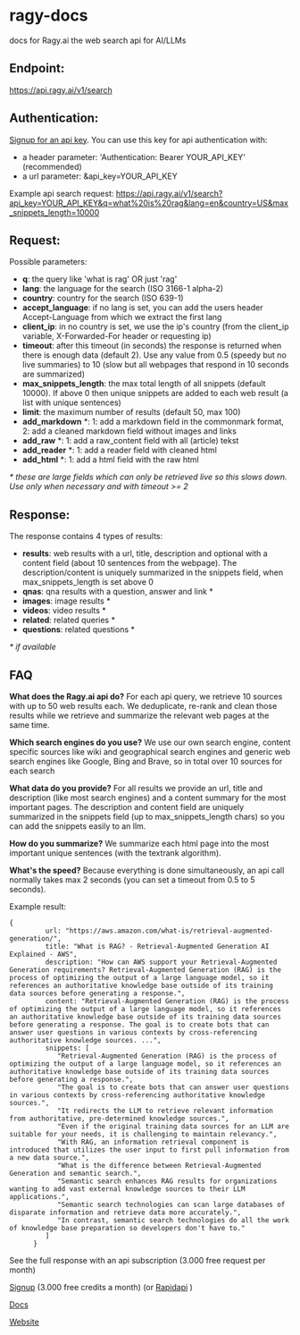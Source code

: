 # ragy-docs
docs for Ragy.ai the web search api for AI/LLMs

## Endpoint:
https://api.ragy.ai/v1/search

## Authentication:
[Signup for an api key](). You can use this key for api authentication with:
- a header parameter: 'Authentication: Bearer YOUR_API_KEY' (recommended)
- a url parameter: &api_key=YOUR_API_KEY

Example api search request:
https://api.ragy.ai/v1/search?api_key=YOUR_API_KEY&q=what%20is%20rag&lang=en&country=US&max_snippets_length=10000

## Request:
Possible parameters:
- **q**: the query like 'what is rag' OR just 'rag'
- **lang**: the language for the search (ISO 3166-1 alpha-2)
- **country**: country for the search (ISO 639-1)
- **accept_language**: if no lang is set, you can add the users header Accept-Language from which we extract the first lang
- **client_ip**: in no country is set, we use the ip's country (from the client_ip variable, X-Forwarded-For header or requesting ip)
- **timeout**: after this timeout (in seconds) the response is returned when there is enough data (default 2). Use any value from 0.5 (speedy but no live summaries) to 10 (slow but all webpages that respond in 10 seconds are summarized)
- **max_snippets_length**: the max total length of all snippets (default 10000). If above 0 then unique snippets are added to each web result (a list with unique sentences) 
- **limit**: the maximum number of results (default 50, max 100)
- **add_markdown** *: 1: add a markdown field in the commonmark format, 2: add a cleaned markdown field without images and links
- **add_raw** *: 1: add a raw_content field with all (article) tekst
- **add_reader** *: 1: add a reader field with cleaned html
- **add_html** *: 1: add a html field with the raw html

*\* these are large fields which can only be retrieved live so this slows down. Use only when necessary and with timeout &gt;= 2*

## Response:
The response contains 4 types of results:
- **results**: web results with a url, title, description and optional with a content field (about 10 sentences from the webpage). The description/content is uniquely summarized in the snippets field, when max_snippets_length is set above 0
- **qnas**: qna results with a question, answer and link *
- **images**: image results *
- **videos**: video results *
- **related**: related queries *
- **questions**: related questions *

*\* if available*

## FAQ

**What does the Ragy.ai api do?**
For each api query, we retrieve 10 sources with up to 50 web results each. We deduplicate, re-rank and clean those results while we retrieve and summarize the relevant web pages at the same time.

**Which search engines do you use?**
We use our own search engine, content specific sources like wiki and geographical search engines and generic web search engines like Google, Bing and Brave, so in total over 10 sources for each search

**What data do you provide?**
For all results we provide an url, title and description (like most search engines) and a content summary for the most important pages. The description and content field are uniquely summarized in the snippets field (up to max_snippets_length chars) so you can add the snippets easily to an llm.

**How do you summarize?**
We summarize each html page into the most important unique sentences (with the textrank algorithm).

**What's the speed?**
Because everything is done simultaneously, an api call normally takes max 2 seconds (you can set a timeout from 0.5 to 5 seconds).

Example result:
```
{
         url: "https://aws.amazon.com/what-is/retrieval-augmented-generation/",
         title: "What is RAG? - Retrieval-Augmented Generation AI Explained - AWS",
         description: "How can AWS support your Retrieval-Augmented Generation requirements? Retrieval-Augmented Generation (RAG) is the process of optimizing the output of a large language model, so it references an authoritative knowledge base outside of its training data sources before generating a response.",
         content: "Retrieval-Augmented Generation (RAG) is the process of optimizing the output of a large language model, so it references an authoritative knowledge base outside of its training data sources before generating a response. The goal is to create bots that can answer user questions in various contexts by cross-referencing authoritative knowledge sources. ...",
         snippets: [
            "Retrieval-Augmented Generation (RAG) is the process of optimizing the output of a large language model, so it references an authoritative knowledge base outside of its training data sources before generating a response.",
            "The goal is to create bots that can answer user questions in various contexts by cross-referencing authoritative knowledge sources.",
            "It redirects the LLM to retrieve relevant information from authoritative, pre-determined knowledge sources.",
            "Even if the original training data sources for an LLM are suitable for your needs, it is challenging to maintain relevancy.",
            "With RAG, an information retrieval component is introduced that utilizes the user input to first pull information from a new data source.",
            "What is the difference between Retrieval-Augmented Generation and semantic search.",
            "Semantic search enhances RAG results for organizations wanting to add vast external knowledge sources to their LLM applications.",
            "Semantic search technologies can scan large databases of disparate information and retrieve data more accurately.",
            "In contrast, semantic search technologies do all the work of knowledge base preparation so developers don't have to."
         ]
      }
```
See the full response with an api subscription (3.000 free request per month)

[Signup](https://www.ragy.ai/signup) (3.000 free credits a month) (or [Rapidapi](https://rapidapi.com/pschinkel80/api/ragy-search) )
 
[Docs](https://www.ragy.ai/docs)
 
[Website](https://www.ragy.ai/)
